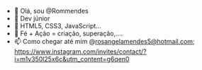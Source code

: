 - 👋 Olá, sou @Rommendes
 - 👀 Dev júnior
 - 🌱  HTML5, CSS3, JavaScript...
 - 💞️ Fé + Ação = criação, superação,....
 - 📫 Como chegar até mim @rosangelamendes5@hotmail.com; https://www.instagram.com/invites/contact/?i=m1v350l25x6c&utm_content=g6qen0 

 <!--
 Rommendes / Rommendes é um repositório ✨ especial ✨ porque seu `README.md` (este arquivo) aparece em seu perfil GitHub.
 Você pode clicar no link Visualizar para ver suas alterações.
 -->
